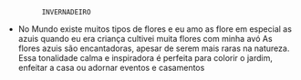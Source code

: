              INVERNADEIRO
- No Mundo existe muitos tipos de flores e eu amo as flore em especial as azuis quando eu era criança cultivei muita flores com minha avó
   As flores azuis são encantadoras, apesar de serem mais raras na natureza. Essa tonalidade calma e inspiradora é perfeita para colorir o jardim, enfeitar a casa ou adornar eventos e casamentos

<!---
maryeli31/maryeli31 is a ✨ special ✨ repository because its `README.md` (this file) appears on your GitHub profile.
You can click the Preview link to take a look at your changes.
--->
